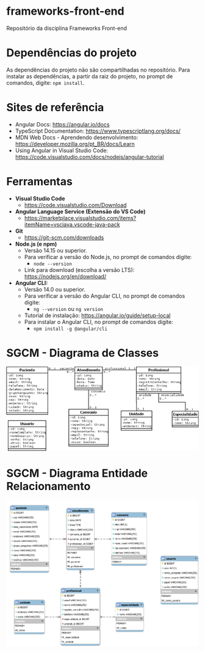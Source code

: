 # frameworks-front-end
Repositório da disciplina Frameworks Front-end

# Dependências do projeto

As dependências do projeto não são compartilhadas no repositório. Para instalar as dependências, a partir da raiz do projeto, no prompt de comandos, digite: ```npm install```.

# Sites de referência

- Angular Docs: https://angular.io/docs
- TypeScript Documentation: https://www.typescriptlang.org/docs/
- MDN Web Docs - Aprendendo desenvolvimento: https://developer.mozilla.org/pt_BR/docs/Learn
- Using Angular in Visual Studio Code: https://code.visualstudio.com/docs/nodejs/angular-tutorial

# Ferramentas

- **Visual Studio Code**
  - https://code.visualstudio.com/Download
- **Angular Language Service (Extensão do VS Code)**
  - https://marketplace.visualstudio.com/items?itemName=vscjava.vscode-java-pack
- **Git**
  - https://git-scm.com/downloads
- **Node.js (e npm)**
  - Versão 14.15 ou superior.
  - Para verificar a versão do Node.js, no prompt de comandos digite:
    - ```node --version```
  - Link para download (escolha a versão LTS): https://nodejs.org/en/download/
- **Angular CLI:**
  - Versão 14.0 ou superior.
  - Para verificar a versão do Angular CLI, no prompt de comandos digite:
    - ```ng --version``` ou ```ng version```
  - Tutorial de instalação: https://angular.io/guide/setup-local
  - Para instalar o Angular CLI, no prompt de comandos digite:
    - ```npm install -g @angular/cli```

# SGCM - Diagrama de Classes

![SGCM_Diagrama_Classes](SGCM_Diagrama_Classes.png)

# SGCM - Diagrama Entidade Relacionamento

![SGCM_DER](sgcmDER.svg)
